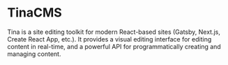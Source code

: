 # TinaCMS

Tina is a site editing toolkit for modern React-based sites (Gatsby, Next.js, Create React App, etc.). It provides a visual editing interface for editing content in real-time, and a powerful API for programmatically creating and managing content.
